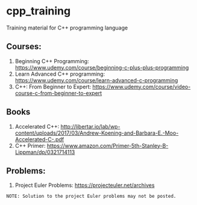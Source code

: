 # cpp_training
Training material for C++ programming language

## Courses:
1. Beginning C++ Programming: https://www.udemy.com/course/beginning-c-plus-plus-programming
2. Learn Advanced C++ programming: https://www.udemy.com/course/learn-advanced-c-programming
3. C++: From Beginner to Expert: https://www.udemy.com/course/video-course-c-from-beginner-to-expert

## Books
1. Accelerated C++: http://libertar.io/lab/wp-content/uploads/2017/03/Andrew-Koening-and-Barbara-E.-Moo-Accelerated-C-.pdf
2. C++ Primer: https://www.amazon.com/Primer-5th-Stanley-B-Lippman/dp/0321714113

## Problems:
1. Project Euler Problems: https://projecteuler.net/archives

`NOTE: Solution to the project Euler problems may not be posted.`
